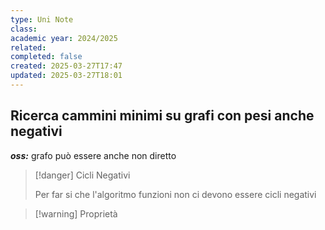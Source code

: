 ```yaml
---
type: Uni Note
class: 
academic year: 2024/2025
related: 
completed: false
created: 2025-03-27T17:47
updated: 2025-03-27T18:01
---
```

## Ricerca cammini minimi su grafi con pesi anche negativi

***oss:*** grafo può essere anche non diretto

>[!danger] Cicli Negativi
>
>Per far si che l'algoritmo funzioni non ci devono essere cicli negativi

>[!warning] Proprietà
>
>